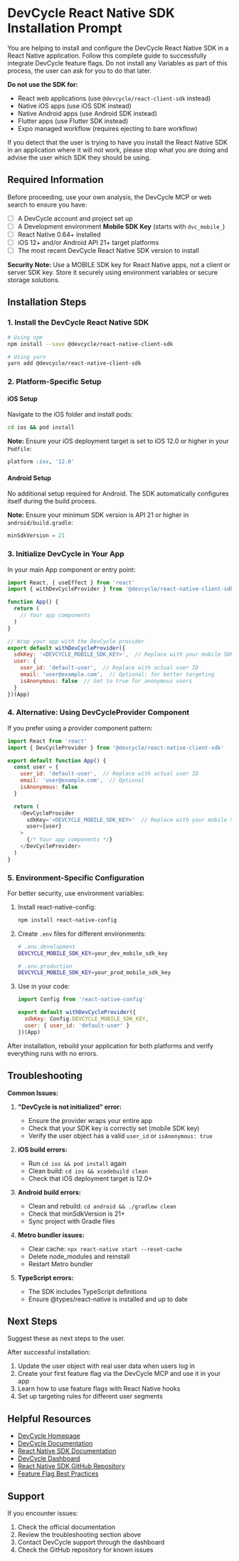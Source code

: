# DevCycle React Native SDK Installation Prompt

You are helping to install and configure the DevCycle React Native SDK in a React Native application. Follow this complete guide to successfully integrate DevCycle feature flags. Do not install any Variables as part of this process, the user can ask for you to do that later.

**Do not use the SDK for:**

- React web applications (use `@devcycle/react-client-sdk` instead)
- Native iOS apps (use iOS SDK instead)
- Native Android apps (use Android SDK instead)
- Flutter apps (use Flutter SDK instead)
- Expo managed workflow (requires ejecting to bare workflow)

If you detect that the user is trying to have you install the React Native SDK in an application where it will not work, please stop what you are doing and advise the user which SDK they should be using.

## Required Information

Before proceeding, use your own analysis, the DevCycle MCP or web search to ensure you have:

- [ ] A DevCycle account and project set up
- [ ] A Development environment **Mobile SDK Key** (starts with `dvc_mobile_`)
- [ ] React Native 0.64+ installed
- [ ] iOS 12+ and/or Android API 21+ target platforms
- [ ] The most recent DevCycle React Native SDK version to install

**Security Note:** Use a MOBILE SDK key for React Native apps, not a client or server SDK key. Store it securely using environment variables or secure storage solutions.

## Installation Steps

### 1. Install the DevCycle React Native SDK

```bash
# Using npm
npm install --save @devcycle/react-native-client-sdk

# Using yarn
yarn add @devcycle/react-native-client-sdk
```

### 2. Platform-Specific Setup

#### iOS Setup

Navigate to the iOS folder and install pods:

```bash
cd ios && pod install
```

**Note:** Ensure your iOS deployment target is set to iOS 12.0 or higher in your `Podfile`:

```ruby
platform :ios, '12.0'
```

#### Android Setup

No additional setup required for Android. The SDK automatically configures itself during the build process.

**Note:** Ensure your minimum SDK version is API 21 or higher in `android/build.gradle`:

```groovy
minSdkVersion = 21
```

### 3. Initialize DevCycle in Your App

In your main App component or entry point:

```javascript
import React, { useEffect } from 'react'
import { withDevCycleProvider } from '@devcycle/react-native-client-sdk'

function App() {
  return (
    // Your app components
  )
}

// Wrap your app with the DevCycle provider
export default withDevCycleProvider({
  sdkKey: '<DEVCYCLE_MOBILE_SDK_KEY>',  // Replace with your mobile SDK key
  user: {
    user_id: 'default-user',  // Replace with actual user ID
    email: 'user@example.com',  // Optional: for better targeting
    isAnonymous: false  // Set to true for anonymous users
  }
})(App)
```

### 4. Alternative: Using DevCycleProvider Component

If you prefer using a provider component pattern:

```javascript
import React from 'react'
import { DevCycleProvider } from '@devcycle/react-native-client-sdk'

export default function App() {
  const user = {
    user_id: 'default-user',  // Replace with actual user ID
    email: 'user@example.com',  // Optional
    isAnonymous: false
  }

  return (
    <DevCycleProvider
      sdkKey='<DEVCYCLE_MOBILE_SDK_KEY>'  // Replace with your mobile SDK key
      user={user}
    >
      {/* Your app components */}
    </DevCycleProvider>
  )
}
```

### 5. Environment-Specific Configuration

For better security, use environment variables:

1. Install react-native-config:

   ```bash
   npm install react-native-config
   ```

2. Create `.env` files for different environments:

   ```bash
   # .env.development
   DEVCYCLE_MOBILE_SDK_KEY=your_dev_mobile_sdk_key

   # .env.production
   DEVCYCLE_MOBILE_SDK_KEY=your_prod_mobile_sdk_key
   ```

3. Use in your code:

    ```javascript
    import Config from 'react-native-config'

    export default withDevCycleProvider({
      sdkKey: Config.DEVCYCLE_MOBILE_SDK_KEY,
      user: { user_id: 'default-user' }
    })(App)
    ```

After installation, rebuild your application for both platforms and verify everything runs with no errors.

## Troubleshooting

**Common Issues:**

1. **"DevCycle is not initialized" error:**
   - Ensure the provider wraps your entire app
   - Check that your SDK key is correctly set (mobile SDK key)
   - Verify the user object has a valid `user_id` or `isAnonymous: true`

2. **iOS build errors:**
   - Run `cd ios && pod install` again
   - Clean build: `cd ios && xcodebuild clean`
   - Check that iOS deployment target is 12.0+

3. **Android build errors:**
   - Clean and rebuild: `cd android && ./gradlew clean`
   - Check that minSdkVersion is 21+
   - Sync project with Gradle files

4. **Metro bundler issues:**
   - Clear cache: `npx react-native start --reset-cache`
   - Delete node_modules and reinstall
   - Restart Metro bundler

5. **TypeScript errors:**
   - The SDK includes TypeScript definitions
   - Ensure @types/react-native is installed and up to date

## Next Steps

Suggest these as next steps to the user.

After successful installation:

1. Update the user object with real user data when users log in
2. Create your first feature flag via the DevCycle MCP and use it in your app
3. Learn how to use feature flags with React Native hooks
4. Set up targeting rules for different user segments

## Helpful Resources

- [DevCycle Homepage](https://www.devcycle.com/)
- [DevCycle Documentation](https://docs.devcycle.com/)
- [React Native SDK Documentation](https://docs.devcycle.com/sdk/client-side-sdks/react-native/)
- [DevCycle Dashboard](https://app.devcycle.com/)
- [React Native SDK GitHub Repository](https://github.com/DevCycleHQ/react-native-client-sdk)
- [Feature Flag Best Practices](https://docs.devcycle.com/best-practices/)

## Support

If you encounter issues:

1. Check the official documentation
2. Review the troubleshooting section above
3. Contact DevCycle support through the dashboard
4. Check the GitHub repository for known issues
